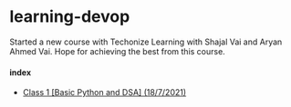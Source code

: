# learning-devop
Started a new course with Techonize Learning with Shajal Vai and Aryan Ahmed Vai. Hope for achieving the best from this course. 

#### index

- [Class 1 [Basic Python and DSA] (18/7/2021)](https://github.com/sajjadm624/learning-devop/tree/main/class-1)
